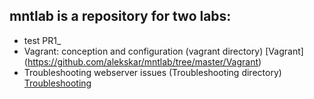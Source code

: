 ## mntlab is a repository for two labs:
* test PR1_
* Vagrant: conception and configuration (vagrant directory) [Vagrant] (https://github.com/alekskar/mntlab/tree/master/Vagrant)
* Troubleshooting webserver issues (Troubleshooting directory) [Troubleshooting](https://github.com/alekskar/mntlab/tree/master/Troubleshooting)
